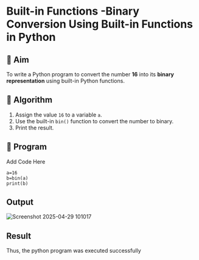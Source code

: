 # Built-in Functions -Binary Conversion Using Built-in Functions in Python

## 🎯 Aim
To write a Python program to convert the number **16** into its **binary representation** using built-in Python functions.

## 🧠 Algorithm
1. Assign the value `16` to a variable `a`.
2. Use the built-in `bin()` function to convert the number to binary.
3. Print the result.

## 🧾 Program
Add Code Here
```
a=16
b=bin(a)
print(b)
```
## Output
![Screenshot 2025-04-29 101017](https://github.com/user-attachments/assets/ee4651c8-a8c8-481f-b4da-77e56ab73192)

## Result
Thus, the python program was executed successfully
